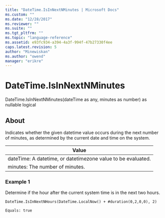 ```yaml
---
title: "DateTime.IsInNextNMinutes | Microsoft Docs"
ms.custom: ""
ms.date: "12/28/2017"
ms.reviewer: ""
ms.suite: ""
ms.tgt_pltfrm: ""
ms.topic: "language-reference"
ms.assetid: e93fc934-a394-4a3f-994f-47b27330f4ee
caps.latest.revision: 5
author: "Minewiskan"
ms.author: "owend"
manager: "erikre"
---
```

# DateTime.IsInNextNMinutes
DateTime.IsInNextNMinutes(dateTime as any, minutes as number) as nullable logical  
  
## About  
Indicates whether the given datetime value occurs during the next number of minutes, as determined by the current date and time on the system.  
  
|Value|  
|---------|  
|dateTime: A datetime, or datetimezone value to be evaluated.|  
|minutes: The number of minutes.|  
  
### Example 1  
Determine if the hour after the current system time is in the next two hours.  
  
```  
DateTime.IsInNextNHours(DateTime.LocalNow() + #duration(0,2,0,0), 2)  
```  
  
```  
Equals: true  
```  
